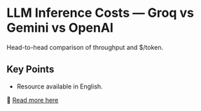 # LLM Inference Costs — Groq vs Gemini vs OpenAI

Head-to-head comparison of throughput and $/token.

## Key Points
- Resource available in English.

📖 [Read more here](https://blog.example.com/ai/inference-costs-comparison)
